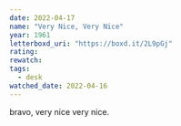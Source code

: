 ```yaml
---
date: 2022-04-17
name: "Very Nice, Very Nice"
year: 1961
letterboxd_uri: "https://boxd.it/2L9pGj"
rating: 
rewatch: 
tags:
  - desk
watched_date: 2022-04-16
---
```


bravo, very nice very nice.
